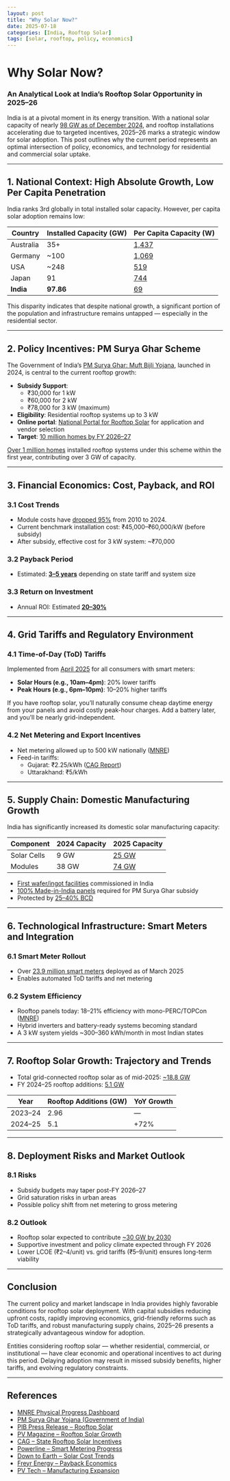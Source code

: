 ```yaml
---
layout: post
title: "Why Solar Now?"
date: 2025-07-18
categories: [India, Rooftop Solar]
tags: [solar, rooftop, policy, economics]
---
```


# Why Solar Now?  
### An Analytical Look at India’s Rooftop Solar Opportunity in 2025–26

India is at a pivotal moment in its energy transition. With a national solar capacity of nearly [98 GW as of December 2024](https://mnre.gov.in/en/physical-progress/), and rooftop installations accelerating due to targeted incentives, 2025–26 marks a strategic window for solar adoption. This post outlines why the current period represents an optimal intersection of policy, economics, and technology for residential and commercial solar uptake.

---

## 1. National Context: High Absolute Growth, Low Per Capita Penetration

India ranks 3rd globally in total installed solar capacity. However, per capita solar adoption remains low:

| Country    | Installed Capacity (GW) | Per Capita Capacity (W) |
|------------|--------------------------|--------------------------|
| Australia  | 35+                      | [1,437](https://www.pv-magazine.com/2025/04/11/india-installs-24-gw-of-solar-in-fiscal-2025/) |
| Germany    | ~100                     | [1,069](https://www.pv-magazine.com/2025/04/11/india-installs-24-gw-of-solar-in-fiscal-2025/) |
| USA        | ~248                     | [519](https://www.pv-magazine.com/2025/04/11/india-installs-24-gw-of-solar-in-fiscal-2025/) |
| Japan      | 91                       | [744](https://www.pv-magazine.com/2025/04/11/india-installs-24-gw-of-solar-in-fiscal-2025/) |
| **India**  | **97.86**                | [69](https://www.pv-magazine.com/2025/04/11/india-installs-24-gw-of-solar-in-fiscal-2025/)    |

This disparity indicates that despite national growth, a significant portion of the population and infrastructure remains untapped — especially in the residential sector.

---

## 2. Policy Incentives: PM Surya Ghar Scheme

The Government of India’s [PM Surya Ghar: Muft Bijli Yojana](https://www.india.gov.in/spotlight/pm-surya-ghar-muft-bijli-yojana), launched in 2024, is central to the current rooftop growth:

- **Subsidy Support**:
  - ₹30,000 for 1 kW
  - ₹60,000 for 2 kW
  - ₹78,000 for 3 kW (maximum)
- **Eligibility**: Residential rooftop systems up to 3 kW
- **Online portal**: [National Portal for Rooftop Solar](https://solarrooftop.gov.in) for application and vendor selection
- **Target**: [10 million homes by FY 2026–27](https://www.pib.gov.in/PressReleaseIframePage.aspx?PRID=2111106)

[Over 1 million homes](https://www.pib.gov.in/PressReleaseIframePage.aspx?PRID=2111106) installed rooftop systems under this scheme within the first year, contributing over 3 GW of capacity.

---

## 3. Financial Economics: Cost, Payback, and ROI

### 3.1 Cost Trends

- Module costs have [dropped 95%](https://www.downtoearth.org.in/renewable-energy/from-rs-200-to-rs-9-plummeting-solar-costs-could-spark-indias-clean-energy-revolution) from 2010 to 2024.
- Current benchmark installation cost: ₹45,000–₹60,000/kW (before subsidy)
- After subsidy, effective cost for 3 kW system: ~₹70,000

### 3.2 Payback Period

- Estimated: [**3–5 years**](https://freyrenergy.com/why-solar-rooftop-system-is-good-investment-in-2024/) depending on state tariff and system size

### 3.3 Return on Investment

- Annual ROI: Estimated [**20–30%**](https://www.sungarner.com/blogs/home/details/how-solar-power-can-cut-your-electricity-bill)

---

## 4. Grid Tariffs and Regulatory Environment

### 4.1 Time-of-Day (ToD) Tariffs

Implemented from [April 2025](https://www.pib.gov.in/PressReleaseIframePage.aspx?PRID=1934673) for all consumers with smart meters:

- **Solar Hours (e.g., 10am–4pm)**: 20% lower tariffs
- **Peak Hours (e.g., 6pm–10pm)**: 10–20% higher tariffs

If you have rooftop solar, you’ll naturally consume cheap daytime energy from your panels and avoid costly peak-hour charges. Add a battery later, and you’ll be nearly grid-independent.

### 4.2 Net Metering and Export Incentives

- Net metering allowed up to 500 kW nationally ([MNRE](https://mnre.gov.in/en/physical-progress/))
- Feed-in tariffs:
  - Gujarat: ₹2.25/kWh ([CAG Report](https://www.cag.org.in/blogs/overview-residential-rooftop-solar-installations-india-2025-part-2))
  - Uttarakhand: ₹5/kWh

---

## 5. Supply Chain: Domestic Manufacturing Growth

India has significantly increased its domestic solar manufacturing capacity:

| Component     | 2024 Capacity | 2025 Capacity |
|---------------|---------------|---------------|
| Solar Cells   | 9 GW          | [25 GW](https://www.pv-tech.org/india-almost-trebles-cell-manufacturing-capacity-25gw-12-months-march-2025/) |
| Modules       | 38 GW         | [74 GW](https://www.pv-tech.org/india-almost-trebles-cell-manufacturing-capacity-25gw-12-months-march-2025/) |

- [First wafer/ingot facilities](https://www.pv-tech.org/india-almost-trebles-cell-manufacturing-capacity-25gw-12-months-march-2025/) commissioned in India
- [100% Made-in-India panels](https://www.pib.gov.in/PressReleaseIframePage.aspx?PRID=2111106) required for PM Surya Ghar subsidy
- Protected by [25–40% BCD](https://www.pv-magazine-india.com/2025/01/18/residential-rooftop-solar-scheme-presents-over-inr-1-trillion-opportunity-for-component-manufacturers/)

---

## 6. Technological Infrastructure: Smart Meters and Integration

### 6.1 Smart Meter Rollout

- Over [23.9 million smart meters](https://powerline.net.in/2025/04/04/powering-ahead-smart-metering-progress-under-the-rdss/) deployed as of March 2025
- Enables automated ToD tariffs and net metering

### 6.2 System Efficiency

- Rooftop panels today: 18–21% efficiency with mono-PERC/TOPCon ([MNRE](https://mnre.gov.in/en/physical-progress/))
- Hybrid inverters and battery-ready systems becoming standard
- A 3 kW system yields ~300–360 kWh/month in most Indian states

---

## 7. Rooftop Solar Growth: Trajectory and Trends

- Total grid-connected rooftop solar as of mid-2025: [~18.8 GW](https://www.pv-magazine.com/2025/04/11/india-installs-24-gw-of-solar-in-fiscal-2025/)
- FY 2024–25 rooftop additions: [5.1 GW](https://www.pv-magazine.com/2025/04/11/india-installs-24-gw-of-solar-in-fiscal-2025/)

| Year        | Rooftop Additions (GW) | YoY Growth |
|-------------|-------------------------|------------|
| 2023–24     | 2.96                    | —          |
| 2024–25     | 5.1                     | +72%       |

---

## 8. Deployment Risks and Market Outlook

### 8.1 Risks

- Subsidy budgets may taper post-FY 2026–27
- Grid saturation risks in urban areas
- Possible policy shift from net metering to gross metering

### 8.2 Outlook

- Rooftop solar expected to contribute [~30 GW by 2030](https://www.pib.gov.in/PressReleaseIframePage.aspx?PRID=2111106)
- Supportive investment and policy climate expected through FY 2026
- Lower LCOE (₹2–4/unit) vs. grid tariffs (₹5–9/unit) ensures long-term viability

---

## Conclusion

The current policy and market landscape in India provides highly favorable conditions for rooftop solar deployment. With capital subsidies reducing upfront costs, rapidly improving economics, grid-friendly reforms such as ToD tariffs, and robust manufacturing supply chains, 2025–26 presents a strategically advantageous window for adoption.

Entities considering rooftop solar — whether residential, commercial, or institutional — have clear economic and operational incentives to act during this period. Delaying adoption may result in missed subsidy benefits, higher tariffs, and evolving regulatory constraints.

---

## References

- [MNRE Physical Progress Dashboard](https://mnre.gov.in/en/physical-progress/)
- [PM Surya Ghar Yojana (Government of India)](https://www.india.gov.in/spotlight/pm-surya-ghar-muft-bijli-yojana)
- [PIB Press Release – Rooftop Solar](https://www.pib.gov.in/PressReleaseIframePage.aspx?PRID=2111106)
- [PV Magazine – Rooftop Solar Growth](https://www.pv-magazine.com/2025/04/11/india-installs-24-gw-of-solar-in-fiscal-2025/)
- [CAG – State Rooftop Solar Incentives](https://www.cag.org.in/blogs/overview-residential-rooftop-solar-installations-india-2025-part-2)
- [Powerline – Smart Metering Progress](https://powerline.net.in/2025/04/04/powering-ahead-smart-metering-progress-under-the-rdss/)
- [Down to Earth – Solar Cost Trends](https://www.downtoearth.org.in/renewable-energy/from-rs-200-to-rs-9-plummeting-solar-costs-could-spark-indias-clean-energy-revolution)
- [Freyr Energy – Payback Economics](https://freyrenergy.com/why-solar-rooftop-system-is-good-investment-in-2024/)
- [PV Tech – Manufacturing Expansion](https://www.pv-tech.org/india-almost-trebles-cell-manufacturing-capacity-25gw-12-months-march-2025/)